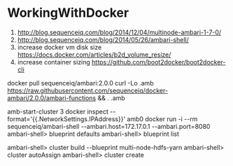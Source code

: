 # WorkingWithDocker

1) http://blog.sequenceiq.com/blog/2014/12/04/multinode-ambari-1-7-0/
2) http://blog.sequenceiq.com/blog/2014/05/26/ambari-shell/
3) increase docker vm disk size https://docs.docker.com/articles/b2d_volume_resize/
3) increase container sizing https://github.com/boot2docker/boot2docker-cli

docker pull sequenceiq/ambari:2.0.0
curl -Lo .amb https://raw.githubusercontent.com/sequenceiq/docker-ambari/2.0.0/ambari-functions && . .amb

amb-start-cluster 3
docker inspect --format='{{.NetworkSettings.IPAddress}}' amb0
docker run -i --rm sequenceiq/ambari-shell --ambari.host=172.17.0.1 --ambari.port=8080
ambari-shell> blueprint defaults
ambari-shell> blueprint list

ambari-shell> cluster build --blueprint multi-node-hdfs-yarn
ambari-shell> cluster autoAssign
ambari-shell> cluster create
